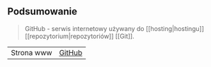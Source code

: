 ## Podsumowanie
> GitHub - serwis internetowy używany do [[hosting|hostingu]] [[repozytorium|repozytoriów]] [[Git]].

|            |     |
| ---------- | --- |
| Strona www | [GitHub](https://github.com/)    |
